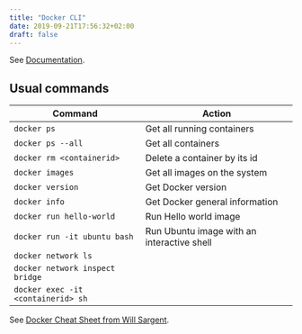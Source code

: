 ```yaml
---
title: "Docker CLI"
date: 2019-09-21T17:56:32+02:00
draft: false
---
```


See [Documentation](https://docs.docker.com/engine/reference/commandline/docker/).

## Usual commands

Command | Action
------- | ------
`docker ps` | Get all running containers
`docker ps --all` | Get all containers
`docker rm <containerid>` | Delete a container by its id
`docker images` | Get all images on the system
`docker version` | Get Docker version
`docker info` | Get Docker general information
`docker run hello-world` | Run Hello world image
`docker run -it ubuntu bash` | Run Ubuntu image with an interactive shell
`docker network ls` |
`docker network inspect bridge` |
`docker exec -it <containerid> sh` |

See [Docker Cheat Sheet from Will Sargent](https://github.com/wsargent/docker-cheat-sheet).
